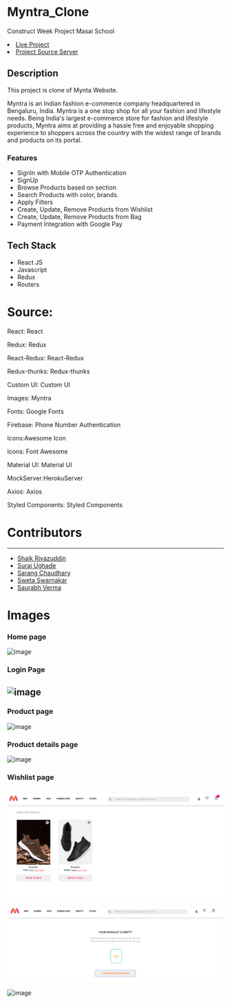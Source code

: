 # Myntra_Clone

Construct Week Project Masai School

 <a href="https://myntraweb13.netlify.app/"><li>Live Project</li></a>
  <a href="https://github.com/Suraj8007/myntra-fake-server"><li>Project Source Server</li></a>

## Description

This project is clone of Mynta Website.

Myntra is an Indian fashion e-commerce company headquartered in Bengaluru, India. Myntra is a one stop shop for all your fashion and lifestyle needs. Being India's largest e-commerce store for fashion and lifestyle products, Myntra aims at providing a hassle free and enjoyable shopping experience to shoppers across the country with the widest range of brands and products on its portal.

### Features

- SignIn with Mobile OTP Authentication
- SignUp
- Browse Products based on section
- Search Products with color, brands.
- Apply Filters
- Create, Update, Remove Products from Wishlist
- Create, Update, Remove Products from Bag
- Payment Integration with Google Pay

## Tech Stack

- React JS
- Javascript
- Redux
- Routers

# Source:

React: React

Redux: Redux

React-Redux: React-Redux

Redux-thunks: Redux-thunks

Custom UI: Custom UI

Images: Myntra

Fonts: Google Fonts

Firebase: Phone Number Authentication

Icons:Awesome Icon

Icons: Font Awesome

Material UI: Material UI

MockServer:HerokuServer

Axios: Axios

Styled Components: Styled Components

<!-- # Members and Their Responsibilities -->
  <div id="con">
    <h1>Contributors</h1>
    <hr>
    <ul>
      <a href="https://github.com/ShaikRiyazuddin"><li>Shaik Riyazuddin</li></a>
  <a href="https://github.com/Suraj8007"><li>Suraj Ughade</li></a>
  <a href="https://github.com/sarang999"><li>Sarang Chaudhary</li></a>
   <a href="https://github.com/Sweta-Swarnakar"><li>Sweta Swarnakar</li></a>
      <a href="https://github.com/akasaurabhverma"><li>Saurabh Verma</li></a>
    </ul>
    </div>

# Images

### Home page

![image](https://github.com/sarang999/Myntra_Clone/blob/main/myntra-master/src/readmeimages/home.png?raw=true)

### Login Page

![image](https://github.com/sarang999/Myntra_Clone/blob/main/myntra-master/src/readmeimages/login.png?raw=true)
---
<!-- ![image](https://github.com/sarang999/Myntra_Clone/blob/main/myntra-master/src/readmeimages/login1.png?raw=true)
---
![image](https://github.com/sarang999/Myntra_Clone/blob/main/myntra-master/src/readmeimages/otp.png?raw=true)
---
![image](https://github.com/sarang999/Myntra_Clone/blob/main/myntra-master/src/readmeimages/login2.png?raw=true) -->

### Product page

![image](https://github.com/sarang999/Myntra_Clone/blob/main/myntra-master/src/readmeimages/prod.png?raw=true)

### Product details page

![image](https://i.ibb.co/mB0TYnj/Screenshot-357.png)

### Wishlist page

![image](https://github.com/ShaikRiyazuddin/Myntra_Clone/blob/main/myntra-master/src/readmeimages/wish1.png?raw=true)
---
![image](https://github.com/ShaikRiyazuddin/Myntra_Clone/blob/main/myntra-master/src/readmeimages/wish3.png?raw=true)


![image](https://i.ibb.co/mB0TYnj/Screenshot-357.png)

